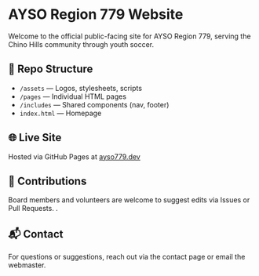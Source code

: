 # AYSO Region 779 Website

Welcome to the official public-facing site for AYSO Region 779, serving the Chino Hills community through youth soccer.

## 📁 Repo Structure

- `/assets` — Logos, stylesheets, scripts
- `/pages` — Individual HTML pages
- `/includes` — Shared components (nav, footer)
- `index.html` — Homepage

## 🌐 Live Site

Hosted via GitHub Pages at [ayso779.dev](https://ayso779.dev)

## 🤝 Contributions

Board members and volunteers are welcome to suggest edits via Issues or Pull Requests. .

## 📬 Contact

For questions or suggestions, reach out via the contact page or email the webmaster.
